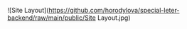  ![Site Layout](https://github.com/horodylova/special-leter-backend/raw/main/public/Site Layout.jpg)
